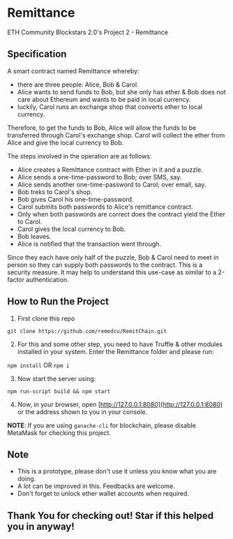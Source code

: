 # Remittance
ETH Community Blockstars 2.0's Project 2 - Remittance

## Specification

A smart contract named Remittance whereby:

- there are three people: Alice, Bob & Carol.
- Alice wants to send funds to Bob, but she only has ether & Bob does not care about Ethereum and wants to be paid in local currency.
- luckily, Carol runs an exchange shop that converts ether to local currency.

Therefore, to get the funds to Bob, Alice will allow the funds to be transferred through Carol's exchange shop. Carol will collect the ether from Alice and give the local currency to Bob.

The steps involved in the operation are as follows:

- Alice creates a Remittance contract with Ether in it and a puzzle.
- Alice sends a one-time-password to Bob; over SMS, say.
- Alice sends another one-time-password to Carol; over email, say.
- Bob treks to Carol's shop.
- Bob gives Carol his one-time-password.
- Carol submits both passwords to Alice's remittance contract.
- Only when both passwords are correct does the contract yield the Ether to Carol.
- Carol gives the local currency to Bob.
- Bob leaves.
- Alice is notified that the transaction went through.

Since they each have only half of the puzzle, Bob & Carol need to meet in person so they can supply both passwords to the contract. This is a security measure. It may help to understand this use-case as similar to a 2-factor authentication.

## How to Run the Project

1. First clone this repo

`git clone https://github.com/remedcu/RemitChain.git`

2. For this and some other step, you need to have Truffle & other modules installed in your system. Enter the Remittance folder and please run:

`npm install` OR `npm i`

3. Now start the server using:

`npm run-script build && npm start`

4. Now, in your browser, open [http://127.0.0.1:8080](http://127.0.0.1:8080) or the address shown to you in your console.

**NOTE**: If you are using `ganache-cli` for blockchain, please disable MetaMask for checking this project.

## Note

- This is a prototype, please don't use it unless you know what you are doing.
- A lot can be improved in this. Feedbacks are welcome.
- Don't forget to unlock ether wallet accounts when required.

## Thank You for checking out! Star if this helped you in anyway!